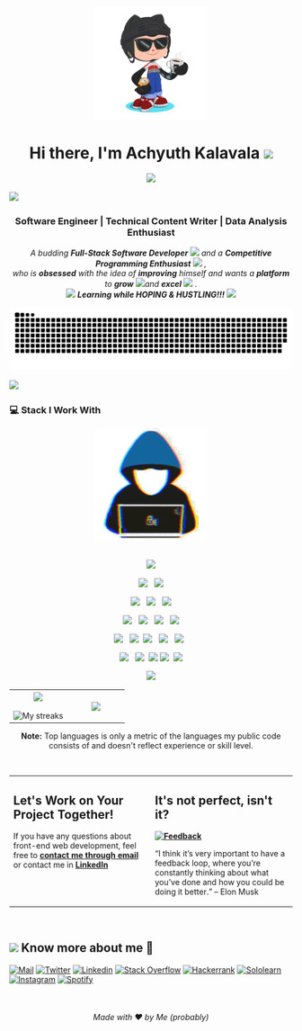  <div align=center>
        <img src="https://github.com/achyuthkp27/achyuthkp27/blob/main/GitHub.png" alt="GitHub Octocat Drinking a Cup of Coffee" height="200">
    </div>
    <h1 align="center">
Hi there, I'm Achyuth Kalavala
	<a href="https://github.com/achyuthkp27" target="_self">
		<img src="https://media.giphy.com/media/hvRJCLFzcasrR4ia7z/giphy.gif" width="30">
	</a>
</h1>
<p align="center">
	<a href="https://github.com/achyuthkp27">
		<img src="https://readme-typing-svg.herokuapp.com?lines=Full+Stack+Web+Developer;DS%20|%20AI%20|%20ML%20Enthusiastic;Always%20learning%20new%20things;Problem+Solver&center=true&width=380&height=45">
	</a>
</p>

<a href="https://github.com/achyuthkp27"><img src="https://user-images.githubusercontent.com/73097560/115834477-dbab4500-a447-11eb-908a-139a6edaec5c.gif"></a>
<h3 align="center">Software Engineer | Technical Content Writer | Data Analysis Enthusiast</h3>
<p align="center">
  <em>
    A budding <b>Full-Stack Software Developer</b> <img src="https://github.com/TheDudeThatCode/TheDudeThatCode/blob/master/Assets/Developer.gif" width="30px"> and a <b>Competitive Programming Enthusiast</b>&nbsp;<img src="https://github.com/TheDudeThatCode/TheDudeThatCode/blob/master/Assets/Designer.gif" width="36px">&nbsp,<br>who is <b>obsessed</b>
    with the idea of <b>improving</b> himself and wants a <b>platform</b> to 
    <b>grow</b> <img src="https://github.com/TheDudeThatCode/TheDudeThatCode/blob/master/Assets/Rocket.gif" width="18px">and 
    <b>excel</b> <img src="https://github.com/TheDudeThatCode/TheDudeThatCode/blob/master/Assets/Medal.gif" width="20px">&nbsp.
  </em> 
  <br>
  <img src="https://media.giphy.com/media/VgCDAzcKvsR6OM0uWg/giphy.gif" width="50" /> <b><i>Learning while HOPING & HUSTLING!!!</i></b> <img src="https://media.giphy.com/media/7j2hfyeVcDtf2/giphy.gif" width="50" />
</p>
<div align="center">
  <a href="https://achyuthkp27.github.io/Portfolio/">
  <img  src="https://github.com/1999AZZAR/1999AZZAR/blob/main/resources/img/grid-snake.svg"
       alt="snake" /></a>
</div>
<br/>
<a href="https://github.com/achyuthkp27"><img src="https://user-images.githubusercontent.com/73097560/115834477-dbab4500-a447-11eb-908a-139a6edaec5c.gif"></a>

### 💻 Stack I Work With
<div align=center>
        <img src="https://github.com/achyuthkp27/achyuthkp27/blob/main/about_me.gif" alt="GitHub Octocat Drinking a Cup of Coffee" height="200">
    </div>
<br>

<p  align="center">

<img src="https://img.shields.io/badge/jupyter-F3631D.svg?&style=for-the-badge&logo=jupyter&logoColor=white" height="25"/>
  </p>
  
<p  align="center">

<img src="https://camo.githubusercontent.com/202a58d250ff1d21ee70433e0070b55f8fed747f8883c1750742aa791b1ad871/68747470733a2f2f696d672e736869656c64732e696f2f62616467652f2d4769744875622d3035313232413f7374796c653d666c6174266c6f676f3d676974687562" height="25"/>  
  &nbsp;
<img src="https://camo.githubusercontent.com/ec263c8eb4b0c40ad76855b9bc9d1168a715a30d72bb3e4634650c12e2688989/68747470733a2f2f696d672e736869656c64732e696f2f62616467652f2d45636c697073652d3035313232413f7374796c653d666c6174266c6f676f3d65636c697073652d696465266c6f676f436f6c6f723d324332323535" height="25"/>
  </p>
 
  <p  align="center">
  
<img src="https://camo.githubusercontent.com/c8d13e1c596a6726b1da8475a9299fac133f95ef009083b48be01f975a44987e/68747470733a2f2f696d672e736869656c64732e696f2f62616467652f2d48544d4c2d3035313232413f7374796c653d666c6174266c6f676f3d48544d4c35" height="25"/>
  &nbsp;
<img src="https://img.shields.io/badge/anaconda-42B029.svg?&style=for-the-badge&logo=anaconda&logoColor=white" height="25"/>
  &nbsp;
<img src="https://img.shields.io/badge/edge-0078D7.svg?&style=for-the-badge&logo=microsoft-edge&logoColor=white" height="25"/>  
 </p>
 
 <p  align="center">
  
<img src="https://img.shields.io/badge/Python-3776AB?style=for-the-badge&logo=python&logoColor=white" height="25">
  &nbsp;

<img src="https://img.shields.io/badge/C-00599C?style=for-the-badge&logo=c&logoColor=white" height="25">
&nbsp;
  
  <img src="https://raw.githubusercontent.com/spyder-ide/spyder/master/branding/logo/spyder_readme_banner.png" height="25">
&nbsp;
  
<img src="https://img.shields.io/badge/C%2B%2B-00599C?style=for-the-badge&logo=c%2B%2B&logoColor=white" height="25">
</p>
<p align="center">

<img src="https://img.shields.io/badge/Java-ED8B00?style=for-the-badge&logo=java&logoColor=white" height="25">
&nbsp;
	<img src="https://img.shields.io/badge/Css-0078D4?style=for-the-badge&color=black" height="25">&nbsp;
  <img src="https://img.shields.io/badge/MySQL-00000F?style=for-the-badge&logo=mysql&logoColor=white" height="25">
&nbsp;
    <img src="https://img.shields.io/badge/pycharm-143?style=for-the-badge&logo=pycharm&logoColor=black&color=black&labelColor=green" height="25">
&nbsp;
  <img src="https://img.shields.io/badge/sublime_text-%23575757.svg?&style=for-the-badge&logo=sublime-text&logoColor=important" height="25">
&nbsp;
 
</p>
<p align="center">
    <img src="https://img.shields.io/badge/conda-342B029.svg?&style=for-the-badge&logo=anaconda&logoColor=white" height="25">
&nbsp;
	<img src="https://img.shields.io/badge/Java_Script_-0078D4?style=for-the-badge&logo=javascript&logoColor=yellow" height="25">&nbsp;
	<img src="https://img.shields.io/badge/Spring_boot-%23575757.svg?&style=for-the-badge&logo=springboot&logoColor=green" height="25">
	<img src="https://img.shields.io/badge/Chrome-0078D4?style=for-the-badge&color=green&logo=googlechrome&logoColor=white" height="25">&nbsp;
	<img src="https://img.shields.io/badge/Visual_Studio_Code-0078D4?style=for-the-badge&logo=visual%20studio%20code&logoColor=white" height="25">

<br>

<p  align="center">
<a href="https://github.com/achyuthkp27"><img src="https://user-images.githubusercontent.com/73097560/115834477-dbab4500-a447-11eb-908a-139a6edaec5c.gif"></a>               
  <br>
<table border="0" align="center">
<tr border="0">
<td width="50%" align="center">
  <img  align="center" src="https://github-readme-stats.vercel.app/api?username=achyuthkp27&theme=tokyonight&hide_border=true&show_icons=true&count_private=true" />
  <br></br>
  <img alt="My streaks" src="https://github-readme-streak-stats.herokuapp.com/?user=achyuthkp27&theme=tokyonight&hide_border=true" />
</td>
<td width="50%" align="center">
  <img  align="center"  src="https://github-readme-stats.anuraghazra1.vercel.app/api/top-langs/?username=achyuthkp27&theme=tokyonight&hide_border=true&no-bg=true&no-frame=true&langs_count=10"/>
  </td>
</tr>
</table>
</p>
<p align="center">
<b>Note:</b> Top languages is only a metric of the languages my public code consists of and doesn't reflect experience or skill level.
</p>
<br/>

<table style="border: none">
  <tr>
  <td width="50%" valign="top">

## Let's Work on Your Project Together!
If you have any questions about front-end web development, feel free to **<a href="mailto:kpachyuthz@gmail.com">contact me through email</a>** or contact me in 
**<a href="https://www.linkedin.com/in/achyuth-kalavala-985b26159/">LinkedIn</a>**

  </td>
  <td width="50%" valign="top">

## It's not perfect, isn't it?

**<a href="https://github.com/achyuthkp27"><img alt="Feedback" src="https://img.shields.io/badge/Ask%20me-anything-1abc9c.svg"></a>**

“I think it’s very important to have a feedback loop, where you’re constantly thinking about what you’ve done and how you could be doing it better.”
– Elon Musk

  </td>
  </tr>
</table>
</br>

## <img src="https://media.tenor.com/images/7e96d994f29b388f63f7aa77ff2bea78/tenor.gif" width="25"> <b> Know more about me 👋</b>
[![Mail](https://img.shields.io/badge/-Say%20Hi!-black?style=for-the-badge&logo=gmail)](mailto:kpachyuthz@gmail.com)
[![Twitter](https://img.shields.io/badge/-Twitter-black?style=for-the-badge&logo=twitter)](https://twitter.com/)
[![Linkedin](https://img.shields.io/badge/-LinkedIn-black?style=for-the-badge&logo=Linkedin)](https://www.linkedin.com/in//achyuth-kalavala-985b26159/)
[![Stack Overflow](https://img.shields.io/badge/-StackOverflow-black?style=for-the-badge&logo=StackOverflow)](https://stackoverflow.com/)
[![Hackerrank](https://img.shields.io/badge/-Hackerrank-black?style=for-the-badge&logo=Hackerrank)](https://www.hackerrank.com/)
[![Sololearn](https://img.shields.io/badge/-Sololearn-black?style=for-the-badge&logo=Sololearn)](https://www.sololearn.com/)
[![Instagram](https://img.shields.io/badge/-instagram-black?style=for-the-badge&logo=instagram)](https://www.instagram.com/)
[![Spotify](https://img.shields.io/badge/-spotify-black?style=for-the-badge&logo=spotify)](https://www.spotify.com/)

<br>
<h6 align="center">Made with ❤️ by Me (probably)</h6>
